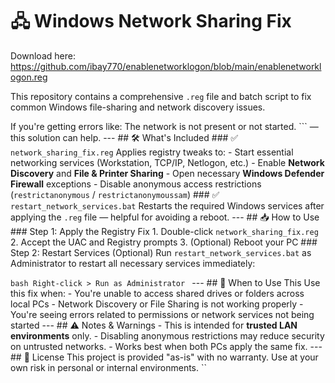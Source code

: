 # 🖧 Windows Network Sharing Fix

Download here: https://github.com/ibay770/enablenetworklogon/blob/main/enablenetworklogon.reg

This repository contains a comprehensive `.reg` file and batch script to fix common Windows file-sharing and network discovery issues.  

If you're getting errors like:
The network is not present or not started. ``` — this solution can help. --- ## 🛠 What's Included ### ✅ `network_sharing_fix.reg` Applies registry tweaks to: - Start essential networking services (Workstation, TCP/IP, Netlogon, etc.) - Enable **Network Discovery** and **File & Printer Sharing** - Open necessary **Windows Defender Firewall** exceptions - Disable anonymous access restrictions (`restrictanonymous` / `restrictanonymoussam`) ### ✅ `restart_network_services.bat` Restarts the required Windows services after applying the `.reg` file — helpful for avoiding a reboot. --- ## 📥 How to Use ### Step 1: Apply the Registry Fix 1. Double-click `network_sharing_fix.reg` 2. Accept the UAC and Registry prompts 3. (Optional) Reboot your PC ### Step 2: Restart Services (Optional) Run `restart_network_services.bat` as Administrator to restart all necessary services immediately: 

```bash Right-click > Run as Administrator ``` --- ## 🧩 When to Use This Use this fix when: - You're unable to access shared drives or folders across local PCs - Network Discovery or File Sharing is not working properly - You're seeing errors related to permissions or network services not being started --- ## ⚠️ Notes & Warnings - This is intended for **trusted LAN environments** only. - Disabling anonymous restrictions may reduce security on untrusted networks. - Works best when both PCs apply the same fix. --- ## 📄 License This project is provided "as-is" with no warranty. Use at your own risk in personal or internal environments. ``

